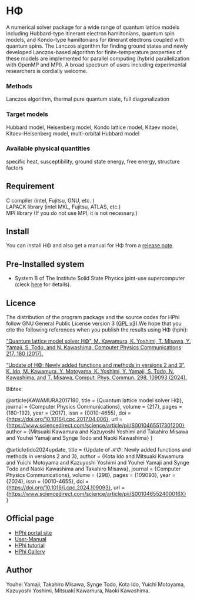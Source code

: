 HΦ
====

A numerical solver package for a wide range of quantum lattice models including Hubbard-type itinerant electron hamiltonians, quantum spin models, and Kondo-type hamiltonians for itinerant electrons coupled with quantum spins. The Lanczos algorithm for finding ground states and newly developed Lanczos-based algorithm for finite-temperature properties of these models are implemented for parallel computing (hybrid parallelization with OpenMP and MPI). A broad spectrum of users including experimental researchers is cordially welcome.

### Methods
Lanczos algorithm, thermal pure quantum state, full diagonalization  

### Target models
Hubbard model, Heisenberg model, Kondo lattice model, Kitaev model, Kitaev-Heisenberg model, multi-orbital Hubbard model

### Available physical quantities
specific heat, susceptibility, ground state energy, free energy, structure factors


## Requirement
C compiler (intel, Fujitsu, GNU, etc. )  
LAPACK library (intel MKL, Fujitsu, ATLAS, etc.)  
MPI library (If you do not use MPI, it is not necessary.)

## Install

You can install HΦ and also get a manual for HΦ from a [release note](https://github.com/issp-center-dev/HPhi/releases).

## Pre-Installed system
- System B of The Institute Solid State Physics jpint-use supercomputer (cleck [here](http://www.issp.u-tokyo.ac.jp/supercom/visitor/x92nxz/hphi) for details).

## Licence

The distribution of the program package and the source codes for HPhi follow GNU General Public License version 3 ([GPL v3](http://www.gnu.org/licenses/gpl-3.0.en.html)).We hope that you cite the following references when you publish the results using HΦ (hphi):

[“Quantum lattice model solver HΦ”, M. Kawamura, K. Yoshimi, T. Misawa, Y. Yamaji, S. Todo, and N. Kawashima, Computer Physics Communications 217, 180 (2017).](https://doi.org/10.1016/j.cpc.2017.04.006)

[“Update of HΦ: Newly added functions and methods in versions 2 and 3”, K. Ido, M. Kawamura, Y. Motoyama, K. Yoshimi, Y. Yamaji, S. Todo, N. Kawashima, and T. Misawa, Comput. Phys. Commun. 298, 109093 (2024).](https://doi.org/10.1016/j.cpc.2024.109093)

Bibtex:

@article{KAWAMURA2017180,
title = {Quantum lattice model solver HΦ},
journal = {Computer Physics Communications},
volume = {217},
pages = {180-192},
year = {2017},
issn = {0010-4655},
doi = {https://doi.org/10.1016/j.cpc.2017.04.006},
url = {https://www.sciencedirect.com/science/article/pii/S0010465517301200},
author = {Mitsuaki Kawamura and Kazuyoshi Yoshimi and Takahiro Misawa and Youhei Yamaji and Synge Todo and Naoki Kawashima}
}

@article{ido2024update,
      title = {Update of $\mathcal{H}\Phi$: Newly added functions and methods in versions 2 and 3},
      author = {Kota Ido and Mitsuaki Kawamura and Yuichi Motoyama and Kazuyoshi Yoshimi and Youhei Yamaji and Synge Todo and Naoki Kawashima and Takahiro Misawa},
      journal = {Computer Physics Communications},
      volume = {298},
      pages = {109093},
      year = {2024},
      issn = {0010-4655},
      doi = {https://doi.org/10.1016/j.cpc.2024.109093},
      url = {https://www.sciencedirect.com/science/article/pii/S001046552400016X}  
}


## Official page
- [HPhi portal site](https://www.pasums.issp.u-tokyo.ac.jp/hphi/en)
- [User-Manual](https://www.pasums.issp.u-tokyo.ac.jp/hphi/en/doc/manual)
- [HPhi tutorial](https://issp-center-dev.github.io/HPhi/manual/develop/tutorial/en/html/index.html)
- [HPhi Gallery](https://isspns-gitlab.issp.u-tokyo.ac.jp/hphi-dev/hphi-gallery)

## Author
Youhei Yamaji, Takahiro Misawa, Synge Todo, Kota Ido, Yuichi Motoyama, Kazuyoshi Yoshimi, Mitsuaki Kawamura, Naoki Kawashima.

